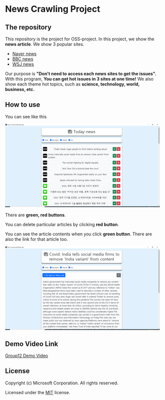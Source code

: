 # News Crawling Project

## The repository

This repository is the project for OSS-project. In this project, we show the **news article**. We show 3 popular sites.
* [Naver news](https://news.naver.com)
* [BBC news](https://www.bbc.com/news)
* [WSJ news](https://www.wsj.com/?gclid=Cj0KCQjw16KFBhCgARIsALB0g8JIY_jUFysTAgway0DZH_u1LvYb6Viz5_c5OAI2V7hvRkE8I5da0mMaApqIEALw_wcB&mod=acqsearch&gclsrc=aw.ds&ef_id=YCUQlwAAAE4SAFZV:20210523065056:s)

Our purpose is **"Don't need to access each news sites to get the issues".** With this program, **You can get hot issues in 3 sites at one time!**
We also show each theme hot topics, such as **science, technology, world, business, etc.**



## How to use
You can see like this

![main screen](main_screen.png)

There are **green, red buttons**.  

You can delete particular articles by clicking **red button**.

You can see the article contents when you click **green button**.
There are also the link for that article too.

![article screen](sub_screen.png)

## Demo Video Link
[Group12 Demo Video](https://youtu.be/TZlyC6lbsX4)


## License

Copyright (c) Microsoft Corporation. All rights reserved.

Licensed under the [MIT](LICENSE.txt) license.
